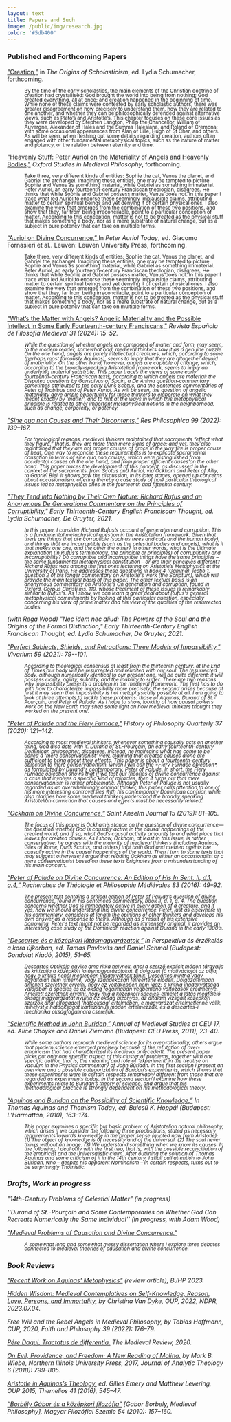 ```yaml
---
layout: text
title: Papers and Such
image: /public/img/research.jpg
color: '#5db400'
---
```



### Published and Forthcoming Papers


<a href="{{ site.baseurl }}/1_research/papers/creation_240810.pdf">"Creation,"</a>  in <i>The Origins of Scholasticism</i>, ed. Lydia Schumacher, forthcoming.
<br>
<p style="margin-left: 40px; line-height: 0.9"><small>By the time of the early scholastics, the main elements of the Christian doctrine of creation had crystallised: God brought the world into being from nothing; God created everything, all at once; and creation happened in the beginning of time. While none of these claims were contested by early scholastic authors, there was greater disagreement on how precisely to understand them, how they are related to one another, and whether they can be philosophically defended against alternative views, such as Plato’s and Aristotle’s. This chapter focuses on these core issues as they were developed by Stephen Langton, Philip the Chancellor, William of Auvergne, Alexander of Hales and the Summa Halesiana, and Roland of Cremona; with some occasional appearances from Alan of Lille, Hugh of St Cher, and others. As will be seen, when fleshing out some details regarding creation, authors often engaged with other fundamental metaphysical topics, such as the nature of matter and potency, or the relation between eternity and time.
</small></p>


<a href="{{ site.baseurl }}/1_research/Auriol_revised.pdf">"Heavenly Stuff: Peter Auriol on the Materiality of Angels and Heavenly Bodies,"</a> <i>Oxford Studies in Medieval Philosophy</i>, forthcoming.
<br>
<p style="margin-left: 40px; line-height: 0.9"><small>Take three, very different kinds of entities: Sophie the cat, Venus the planet, and Gabriel the archangel. Imagining these entities, one may be tempted to picture Sophie and Venus as something material, while Gabriel as something immaterial. Peter Auriol, an early fourteenth-century Franciscan theologian, disagrees. He thinks that while Sophie and Gabriel possess matter, Venus does not. In this paper I trace what led Auriol to endorse these seemingly implausible claims, attributing matter to certain spiritual beings and yet denying it of certain physical ones. I also examine the view that emerges from the combination of these two positions, and show that they, far from being irreconcilable, point to a particular conception of matter. According to this conception, matter is not to be treated as the physical stuff that makes something a body, nor as a mere substrate of natural change, but as a subject in pure potency that can take on multiple forms.
</small></p>


<a href="{{ site.baseurl }}/1_research/papers/Auriol_230930.pdf">“Auriol on Divine Concurrence,” </a> In <i>Peter Auriol Today</i>, ed. Giacomo Fornasieri et al.. Leuven: Leuven University Press, forthcoming.
<br>
<p style="margin-left: 40px; line-height: 0.9"><small>Take three, very different kinds of entities: Sophie the cat, Venus the planet, and Gabriel the archangel. Imagining these entities, one may be tempted to picture Sophie and Venus as something material, while Gabriel as something immaterial. Peter Auriol, an early fourteenth-century Franciscan theologian, disagrees. He thinks that while Sophie and Gabriel possess matter, Venus does not. In this paper I trace what led Auriol to endorse these seemingly implausible claims, attributing matter to certain spiritual beings and yet denying it of certain physical ones. I also examine the view that emerges from the combination of these two positions, and show that they, far from being irreconcilable, point to a particular conception of matter. According to this conception, matter is not to be treated as the physical stuff that makes something a body, nor as a mere substrate of natural change, but as a subject in pure potency that can take on multiple forms.
</small></p>


<a href="{{ site.baseurl }}/1_research/papers/angels_240528.pdf">"What’s the Matter with Angels? Angelic Materiality and the Possible Intellect in Some Early Fourteenth-century Franciscans,"</a> <i>Revista Española de Filosofía Medieval<i> 31 (2024): 15–52.
<br>
<p style="margin-left: 40px; line-height: 0.9"><small>While the question of whether angels are composed of matter and form, may seem, to the
modern reader, somewhat odd, medieval thinkers saw it as a genuine puzzle. On the one hand,
angels are purely intellectual creatures, which, according to some (perhaps most famously
Aquinas), seems to imply that they are altogether devoid of materiality. On the other hand,
however, angels are capable of change, which, according to the broadly-speaking Aristotelian
framework, seems to imply an underlying material substrate. This paper traces the views of some
early fourteenth-century Franciscan texts, according to which angels are material: the Disputed
questions by Gonsalvus of Spain, a De Anima question-commentary sometimes attributed to the early
Duns Scotus, and the Sentences commentaries of Peter of Trabibus and of Peter Auriol. As will be
seen, the question of angelic materiality gave ample opportunity for these thinkers to elaborate on
what they meant exactly by ‘matter’, and to hint at the ways in which this metaphysical principle
is related to other important metaphysical notions in the neighborhood, such as change, corporeity,
or potency.
</small></p>

<a href="{{ site.baseurl }}/1_research/Toth_sqnc.pdf">"<i>Sine qua non</i> Causes and Their Discontents,"</a> <i>Res Philosophica</i> 99 (2022): 139–167.
<br>
<p style="margin-left: 40px; line-height: 0.9"><small>For theological reasons, medieval thinkers maintained that sacraments “effect what they figure,” that is, they are more than mere signs of grace; and yet, they also maintained that they are not proper causes of grace in the way fire is proper cause of heat. One way to reconcile these requirements is to explicate sacramental causation in terms of sine qua non causes, which were distinguished from accidental causes on the one hand, and from proper efficient causes on the other hand. This paper traces the development of this concept, as discussed in the context of the sacraments, from Scotus and Auriol, via Ockham and Peter of Ailly, to Gabriel Biel. It shows how the discussion, in its later stages, opened up concerns about occasionalism, offering thereby a case study of how particular theological issues led to metaphysical ones in the fourteenth and fifteenth century.
</small></p>

<a href="{{ site.baseurl }}/1_research/Toth_Rufus.pdf">"They Tend into Nothing by Their Own Nature: Richard Rufus and an Anonymous De Generatione Commentary on the Principles of Corruptibility,"</a> <i>Early Thirteenth-Century English Franciscan Thought</i>, ed. Lydia Schumacher, De Gruyter, 2021.
<br>
<p style="margin-left: 40px; line-height: 0.9"><small>In this paper, I consider Richard Rufus’s account of generation and corruption. This is a fundamental metaphysical question in the Aristotelian framework. Given that there are things that are corruptible (such as trees and cats and the human body), and things that are incorruptible (such as the celestial bodies and angels), what is it that makes one one, and the other the other? In other words, what is the ultimate explanation (in Rufus’s terminology, the principle or principles) of corruptibility and incorruptibility? Do corruptible and incorruptible things have the same principles – the same fundamental metaphysical constitution – or are their principles different? Richard Rufus was among the first ones lecturing on Aristotle’s Metaphysics at the University of Paris. He addresses these questions in book 4 (Gamma), lectio 1, question 2 of his longer commentary on Aristotle's work (the Scriptum), which will provide the main textual basis of this paper. The other textual basis is an anonymous commentary on Aristotle’s On generation and corruption, found in Oxford, Corpus Christi ms. 119, whose treatment of these issues is remarkably similar to Rufus's. As I show, we can learn a great deal about Rufus's general metaphysical commitments by looking at this particular question, especially concerning his view of prime matter and his view of the qualities of the resurrected bodies.</small></p>


(with Rega Wood) "Nec idem nec aliud: The Powers of the Soul and the Origins of the Formal Distinction," <i>Early Thirteenth-Century English Franciscan Thought</i>, ed. Lydia Schumacher, De Gruyter, 2021.



<a href="{{ site.baseurl }}/1_research/Toth2019a_0.pdf">"Perfect Subjects, Shields, and Retractions: Three Models of Impassibility,"</a> <i>Vivarium</i> 59 (2021): 79--101.
<br>
<p style="margin-left: 40px; line-height: 0.9"><small>According to theological consensus at least from the thirteenth century, at the End of Times our body will be resurrected and reunited with our soul. The resurrected body, although numerically identical to our present one, will be quite different: it will possess clarity, agility, subtility, and the inability to suffer. There are two reasons why impassibility presents a problem in the medieval framework. The first has to do with how to characterize impassibility more precisely; the second arises because at first it may seem that impassiblity is not metaphysically possible at all. I am going to look at three attempts to tackle these problems: those of Aquinas, Durand of St.-Pourçain, and Peter of Palude. As I hope to show, looking at how causal powers work on the New Earth may shed some light on how medieval thinkers thought they worked on the present one.</small></p>



<a href="{{ site.baseurl }}/1_research/Toth_tym.pdf">"Peter of Palude and the Fiery Furnace,"</a> <i>History of Philosophy Quarterly</i> 37 (2020): 121–142.
<br>
<p style="margin-left: 40px; line-height: 0.9"><small>According to most medieval thinkers, whenever something causally acts on another thing, God also acts with it. Durand of St.-Pourçain, an early fourteenth-century Dominican philosopher, disagrees. Instead, he maintains what has come to be called a 'mere conservationist' view, claiming that created causes alone are sufficient to bring about their effects.
This paper is about a fourteenth-century objection to mere conservationism, which I will call the *Fiery Furnace objection*, as formulated by Durand's contemporary, Peter of Palude.  In short, the Fiery Furnace objection shows that if we test our theories of divine
concurrence against a case that involves a specific kind of miracles, then it turns out that mere conservationism is rather problematic. Although Peter of Palude is not usually regarded as an overwhelmingly original thinker, this paper calls attention to one of his more interesting controversies with his contemporary Dominican confriar, while also clarifies how some medieval thinkers understood the broadly speaking Aristotelian conviction that causes and effects must be necessarily related.</small></p>


<a href="{{ site.baseurl }}/1_research/Toth2019b_0.pdf">“Ockham on Divine Concurrence,”</a> <i>Saint Anselm Journal</i> 15 (2019): 81–105.<br>
  <p style="margin-left: 40px; line-height: 0.9"><small>The focus of this paper is Ockham’s stance on the question of divine concurrence—the question whether God is causally active in the causal happenings of the created world, and if so, what God’s causal activity amounts to and what place that leaves for created causes. As I show, Ockham, at least in this issue, is rather conservative: he agrees with the majority of medieval thinkers (including Aquinas, Giles of Rome, Duns Scotus, and others) that both God and created agents are causally active in the causal happenings of the world. Then I turn to some texts that may suggest otherwise; I argue that reading Ockham as either an occasionalist or a mere conservationist based on these texts originates from a misunderstanding of his main concern.</small></p>

<a href="{{ site.baseurl }}/1_research/Toth2016a_0.pdf">“Peter of Palude on Divine Concurrence: An Edition of His In Sent. II, d.1, q.4,”</a> <i>Recherches de Théologie et Philosophie Médiévales</i> 83 (2016): 49–92.
<br>
<p style="margin-left: 40px; line-height: 0.9"><small>The present text contains a critical edition of Peter of Palude’s question of divine concurrence, found in his <i>Sentences</i> commentary, book II, d. 1, q. 4. The question concerns whether God is immediately active in every action of a creature, and if yes, how we should understand this divine concurrence. Peter, just as elsewhere in his commentary, considers at length the opinions of other thinkers and develops his own answer as a response to theirs. Although as a result of his extensive borrowing, Peter’s text might not be regarded as immensely original, it provides an interesting case study of the Dominican reaction against Durand in the early 1300’s.</small></p>

<a href="{{ site.baseurl }}/1_research/Toth2015a_0.pdf">“Descartes és a középkori látásmagyarázatok,”</a> in <i>Perspektíva és érzékelés a kora újkorban</i>, ed. Tamas Pavlovits and Daniel Schmal (Budapest: Gondolat Kiadó, 2015), 51–65.
<br>
<p style="margin-left: 40px; line-height: 0.9"><small>Descartes Optikája egyike ama ritka helynek, ahol a szerző explicit módon tárgyalja és kritizálja a középkori látásmagyarázatokat. E dolgozat fő motivációját az adja, hogy e kritika néhol meglepően inadekvátnak tűnik: Descartes mintha vagy egyáltalán nem ismerné, vagy szándékosan félreértené elődeit. Dolgozatomban amellett szeretnék érvelni, hogy ez voltaképpen nem igaz; a kritika inadekvátsága valójában a species és az okság fogalmában végbemenő változások eredménye. Amellett szeretnék érvelni, hogy míg a középkori species-elmélet a látás megfelelő oksági magyarázatát nyújtja az okság bizonyos, az általam vizsgált középkori szerzők által elfogadott ‘hatóokság’ értelmében, e magyarázat értelmetlenné válik, mihelyst e hatóokságot karteziánus módon értelmezzük, és a descartes-i mechanika okságfogalmára cseréljük.</small></p>


<a href="{{ site.baseurl }}/1_research/Toth2011aa_0.pdf">“Scientific Method in John Buridan,”</a> <i>Annual of Medieval Studies at CEU</i> 17, ed. Alice Choyke and Daniel Ziemann (Budapest: CEU Press, 2011), 23–40.
<br>
<p style="margin-left: 40px; line-height: 0.9"><small>While some authors reproach medieval science for its over-rationality, others argue that modern science emerged precisely because of the refutation of over-empiricism that had characterized its medieval antecedent. The present paper picks out only one specific aspect of this cluster of problems, together with one specific author, that is, the meaning and role of ‘experiment’ in the treatise on vacuum in the <i>Physics</i> commentary of John Buridan. In the first section I present an overview and a possible categorization of Buridan’s experiments, which shows that these experiments were in certain respects remarkably different from those that are regarded as experiments today. In the second section I examine how these experiments relate to Buridan’s theory of science, and argue that his methodological practice is strongly dependent on his methodological theory.</small></p>

<a href="{{ site.baseurl }}/1_research/Toth2010a_0.pdf">“Aquinas and Buridan on the Possibility of Scientific Knowledge,”</a> In <i>Thomas Aquinas and Thomism Today</i>, ed. Bulcsú K. Hoppál (Budapest: L’Harmattan, 2010), 163–174.
<br>
<p style="margin-left: 40px; line-height: 0.9"><small>This paper examines a specific but basic problem of Aristotelian natural philosophy, which arises if we consider the following three propositions, stated as necessary requirements towards knowledge in the proper sense (quoted now from Aristotle):
(1) The object of knowledge is of necessity and of the universal.
(2) The soul never thinks without an image.
(3) We understand something when we know its causes.
In the following, I deal only with the first two, that is, with the possible reconciliation of the empiricist and the universalistic claim. After outlining the solution of Thomas Aquinas and some criticism of it in the 14th century, I shall call attention to John Buridan, who – despite his apparent Nominalism – in certain respects, turns out to be surprisingly Thomistic.</small></p>


### Drafts, Work in progress

"14th-Century Problems of Celestial Matter" (in progress)
<br>

''Durand of St.-Pourçain and Some Contemporaries on Whether God Can Recreate Numerically the Same Individual'' (in progress, with Adam Wood)
<br>

<a href="{{ site.baseurl }}/1_research/Toth2017a_0.pdf">"Medieval Problems of Causation and Divine Concurrence."</a>
<br>
<p style="margin-left: 40px; line-height: 0.9"><small>A somewhat long and somewhat messy dissertation where I explore three debates connected to medieval theories of causation and divine concurrence.</small></p>



### Book Reviews


<a href="https://www.tandfonline.com/doi/full/10.1080/09608788.2023.2232828" target="_blank">"Recent Work on Aquinas' Metaphysics"</a> (review article), *BJHP* 2023.

<a href="https://ndpr.nd.edu/reviews/hidden-wisdom-medieval-contemplatives-on-self-knowledge-reason-love-persons-and-immortality/" target="_blank">*Hidden Wisdom: Medieval Contemplatives on Self-Knowledge, Reason, Love, Persons, and Immortality*,</a> by Christina Van Dyke, OUP, 2022, *NDPR*, 2023.07.04.

*Free Will and the Rebel Angels in Medieval Philosophy*, by Tobias Hoffmann, CUP, 2020, *Faith and Philosophy* 39 (2022): 176–79.

<a href="https://scholarworks.iu.edu/journals/index.php/tmr/article/view/31316" target="_blank">Pére Dagui, *Tractatus de differentia*.</a> *The Medieval Review*, 2020.

<a href="{{ site.baseurl }}/1_research/Toth2018a_0.pdf">*On Evil, Providence, and Freedom: A New Reading of Molina*,</a> by Mark B. Wiebe, Northern Illinois University Press, 2017, *Journal of Analytic Theology* 6 (2018): 799–805.

<a href="{{ site.baseurl }}/1_research/Toth2016b_0.pdf">*Aristotle in Aquinas’s Theology*,</a> ed. Gilles Emery and Matthew Levering, OUP 2015, *Themelios* 41 (2016), 545–47.

<a href="{{ site.baseurl }}/1_research/Toth2012a_0.pdf">“Borbély Gábor és a középkori filozófia”</a> [Gabor Borbely, Medieval Philosophy], *Magyar Filozófiai Szemle* 54 (2010): 157–160.
